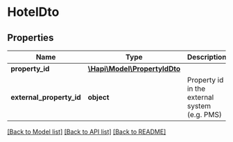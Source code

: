 # HotelDto

## Properties
Name | Type | Description | Notes
------------ | ------------- | ------------- | -------------
**property_id** | [**\Hapi\Model\PropertyIdDto**](PropertyIdDto.md) |  | [optional] 
**external_property_id** | **object** | Property id in the external system (e.g. PMS) | [optional] 

[[Back to Model list]](../README.md#documentation-for-models) [[Back to API list]](../README.md#documentation-for-api-endpoints) [[Back to README]](../README.md)

